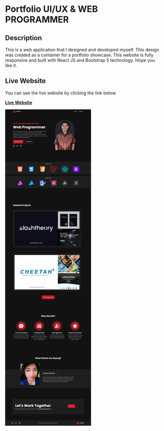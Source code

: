 # Portfolio UI/UX & WEB PROGRAMMER

## Description

This is a web application that I designed and developed myself. This design was created as a container for a portfolio showcase. This website is fully responsive and built with React JS and Bootstrap 5 technology. Hope you like it.

## Live Website

You can see the live website by clicking the link below.

**[Live Website](https://johandika-portfolio.vercel.app/)**

![QR Expo, Scan with Expo App](/Portfolio_website.jpg)
